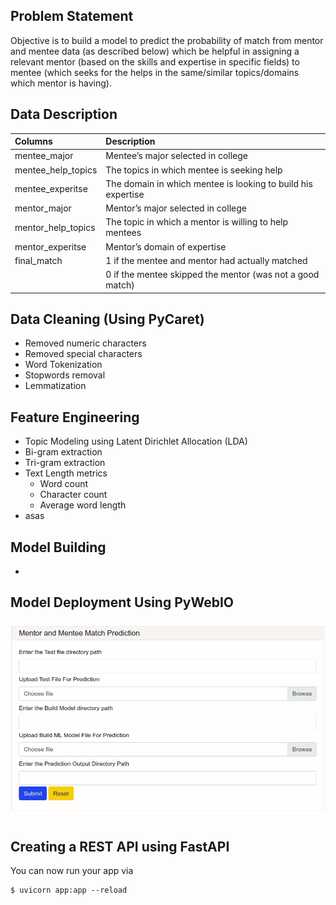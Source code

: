## Problem Statement
Objective is to build a model to predict the probability of match from mentor and mentee data (as described below) which be helpful in assigning a relevant mentor (based on the skills and expertise in specific fields) to mentee (which seeks for the helps in the same/similar topics/domains which mentor is having).

## Data Description

| Columns                      | Description                                                      |
|:-----------------------------|:-----------------------------------------------------------------|
| mentee_major                 | Mentee’s major selected in college                               |
| mentee_help_topics           | The topics in which mentee is seeking help                       |
| mentee_experitse             | The domain in which mentee is looking to build his expertise     |
| mentor_major                 | Mentor’s major selected in college                               |
| mentor_help_topics           | The topic in which a mentor is willing to help mentees           |
| mentor_experitse             | Mentor’s domain of expertise                                     |         
| final_match                  | 1 if the mentee and mentor had actually matched                  |
|                              | 0 if the mentee skipped the mentor (was not a good match)        |

## Data Cleaning (Using PyCaret)
 - Removed numeric characters
 - Removed special characters
 - Word Tokenization
 - Stopwords removal
 - Lemmatization

## Feature Engineering
 - Topic Modeling using Latent Dirichlet Allocation (LDA)
 - Bi-gram extraction
 - Tri-gram extraction
 - Text Length metrics
   - Word count
   - Character count
   - Average word length
 - asas

## Model Building
 - 

## Model Deployment Using PyWebIO
![PyWebIO Application](https://github.com/ashish-kamboj/NLP/blob/master/mentor-mentee-match-prediction/images/pywebio_application.gif)

## Creating a REST API using FastAPI
You can now run your app via

```
$ uvicorn app:app --reload
```
